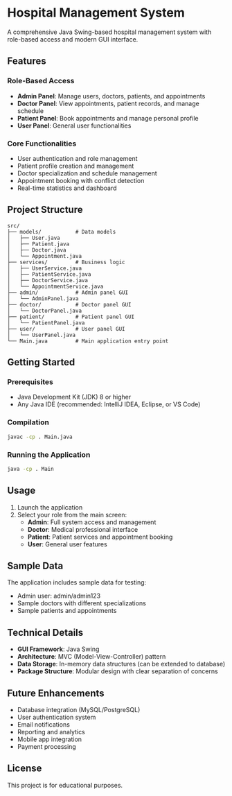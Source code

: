 # Hospital Management System

A comprehensive Java Swing-based hospital management system with role-based access and modern GUI interface.

## Features

### Role-Based Access

- **Admin Panel**: Manage users, doctors, patients, and appointments
- **Doctor Panel**: View appointments, patient records, and manage schedule
- **Patient Panel**: Book appointments and manage personal profile
- **User Panel**: General user functionalities

### Core Functionalities

- User authentication and role management
- Patient profile creation and management
- Doctor specialization and schedule management
- Appointment booking with conflict detection
- Real-time statistics and dashboard

## Project Structure

```
src/
├── models/           # Data models
│   ├── User.java
│   ├── Patient.java
│   ├── Doctor.java
│   └── Appointment.java
├── services/         # Business logic
│   ├── UserService.java
│   ├── PatientService.java
│   ├── DoctorService.java
│   └── AppointmentService.java
├── admin/            # Admin panel GUI
│   └── AdminPanel.java
├── doctor/           # Doctor panel GUI
│   └── DoctorPanel.java
├── patient/          # Patient panel GUI
│   └── PatientPanel.java
├── user/             # User panel GUI
│   └── UserPanel.java
└── Main.java         # Main application entry point
```

## Getting Started

### Prerequisites

- Java Development Kit (JDK) 8 or higher
- Any Java IDE (recommended: IntelliJ IDEA, Eclipse, or VS Code)

### Compilation

```bash
javac -cp . Main.java
```

### Running the Application

```bash
java -cp . Main
```

## Usage

1. Launch the application
2. Select your role from the main screen:
   - **Admin**: Full system access and management
   - **Doctor**: Medical professional interface
   - **Patient**: Patient services and appointment booking
   - **User**: General user features

## Sample Data

The application includes sample data for testing:

- Admin user: admin/admin123
- Sample doctors with different specializations
- Sample patients and appointments

## Technical Details

- **GUI Framework**: Java Swing
- **Architecture**: MVC (Model-View-Controller) pattern
- **Data Storage**: In-memory data structures (can be extended to database)
- **Package Structure**: Modular design with clear separation of concerns

## Future Enhancements

- Database integration (MySQL/PostgreSQL)
- User authentication system
- Email notifications
- Reporting and analytics
- Mobile app integration
- Payment processing

## License

This project is for educational purposes.
